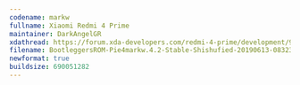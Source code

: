```yaml
---
codename: markw
fullname: Xiaomi Redmi 4 Prime
maintainer: DarkAngelGR
xdathread: https://forum.xda-developers.com/redmi-4-prime/development/9-0-bootleggersrom-v4-2-redmi-4-prime-t3939255
filename: BootleggersROM-Pie4markw.4.2-Stable-Shishufied-20190613-083236.zip
newformat: true
buildsize: 690051282
---
```

